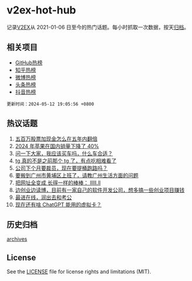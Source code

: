 # v2ex-hot-hub

 记录[V2EX](https://www.v2ex.com/)从 2021-01-06 日至今的热门话题。每小时抓取一次数据，按天[归档](archives)。
 
 ## 相关项目

- [GitHub热榜](https://github.com/snaildev/github-hot-hub)
- [知乎热榜](https://github.com/snaildev/zhihu-hot-hub)
- [微博热榜](https://github.com/snaildev/weibo-hot-hub)
- [头条热榜](https://github.com/snaildev/toutiao-hot-hub)
- [抖音热榜](https://github.com/snaildev/douyin-hot-hub)


 `更新时间：2024-05-12 19:05:56 +0800`

## 热议话题

1. [五百万股票加现金怎么在五年内翻倍](https://www.v2ex.com/t/1039970)
1. [2024 年苹果在国内销量下降了 40%](https://www.v2ex.com/t/1039918)
1. [问一下大家，我应该买车吗，什么车合适？](https://www.v2ex.com/t/1039953)
1. [tg 真的不是之前那个 tg 了，有点吃相难看了](https://www.v2ex.com/t/1039906)
1. [公司下个月要裁员，现在要提桶跑路吗？](https://www.v2ex.com/t/1039946)
1. [要搬到广州市黄埔区上班了，请教广州生活方面的问题](https://www.v2ex.com/t/1039912)
1. [把网址全变成 长得一样的棒棒： llIlI.lI](https://www.v2ex.com/t/1039950)
1. [边创业边读博，目前有一家自己的软件开发公司，想多搞一些创业项目赚钱](https://www.v2ex.com/t/1039961)
1. [最进在线，润出去和考公](https://www.v2ex.com/t/1040010)
1. [现在还有啥 ChatGPT 能用的虚拟卡？](https://www.v2ex.com/t/1039960)

## 历史归档

[archives](archives)

## License

See the [LICENSE](LICENSE) file for license rights and limitations (MIT).
